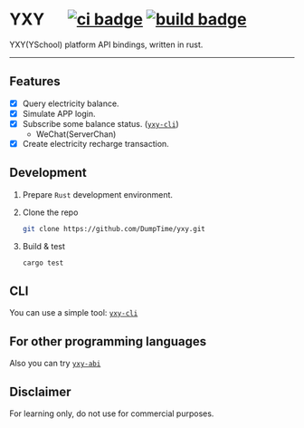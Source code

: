 # YXY &emsp; [![ci badge]][ci] [![build badge]][build]

[crates badge]: https://img.shields.io/crates/v/yxy.svg?logo=rust
[crates.io]: https://crates.io/crates/yxy
[docs badge]: https://img.shields.io/docsrs/yxy/latest?label=docs.rs&logo=docs.rs
[docs.rs]: https://docs.rs/yxy
[ci badge]: https://github.com/DumpTime/yxy/actions/workflows/ci.yml/badge.svg
[ci]: https://github.com/DumpTime/yxy/actions/workflows/ci.yml 
[build badge]: https://github.com/DumpTime/yxy/actions/workflows/build.yml/badge.svg
[build]: https://github.com/DumpTime/yxy/actions/workflows/build.yml

YXY(YSchool) platform API bindings, written in rust.

---

## Features

- [X] Query electricity balance.
- [X] Simulate APP login.
- [X] Subscribe some balance status. ([`yxy-cli`][yxy-cli])
  - WeChat(ServerChan)
- [X] Create electricity recharge transaction.

## Development

1. Prepare `Rust` development environment.
2. Clone the repo

   ```bash
   git clone https://github.com/DumpTime/yxy.git
   ```
3. Build & test

   ```bash
   cargo test
   ```

## CLI

You can use a simple tool: [`yxy-cli`][yxy-cli]

## For other programming languages

Also you can try [`yxy-abi`][yxy-abi]

## Disclaimer

For learning only, do not use for commercial purposes.

[yxy-cli]: https://github.com/DumpTime/yxy/tree/dev/crates/cli
[yxy-abi]: https://github.com/DumpTime/yxy/tree/dev/crates/abi
